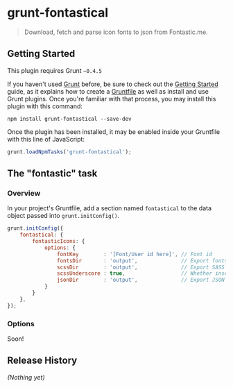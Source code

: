 # grunt-fontastical

> Download, fetch and parse icon fonts to json from Fontastic.me.

## Getting Started
This plugin requires Grunt `~0.4.5`

If you haven't used [Grunt](http://gruntjs.com/) before, be sure to check out the [Getting Started](http://gruntjs.com/getting-started) guide, as it explains how to create a [Gruntfile](http://gruntjs.com/sample-gruntfile) as well as install and use Grunt plugins. Once you're familiar with that process, you may install this plugin with this command:

```shell
npm install grunt-fontastical --save-dev
```

Once the plugin has been installed, it may be enabled inside your Gruntfile with this line of JavaScript:

```js
grunt.loadNpmTasks('grunt-fontastical');
```

## The "fontastic" task

### Overview
In your project's Gruntfile, add a section named `fontastical` to the data object passed into `grunt.initConfig()`.

```js
grunt.initConfig({
    fontastical: {
        fontasticIcons: {
            options: {
                fontKey        : '[Font/User id here]', // Font id
                fontsDir       : 'output',              // Export fonts destination
                scssDir        : 'output',              // Export SASS destination
                scssUnderscore : true,                  // Whether insert _ before scss file
                jsonDir        : 'output',              // Export JSON destination
            }
        }
    },
});
```

### Options
Soon!

## Release History
_(Nothing yet)_
